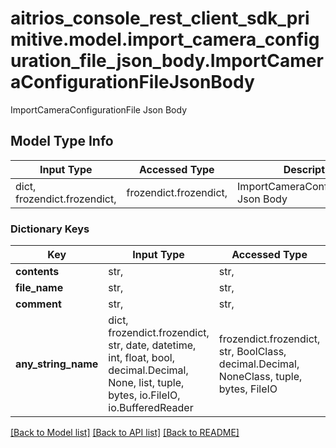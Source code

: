 # aitrios_console_rest_client_sdk_primitive.model.import_camera_configuration_file_json_body.ImportCameraConfigurationFileJsonBody

ImportCameraConfigurationFile Json Body

## Model Type Info
Input Type | Accessed Type | Description | Notes
------------ | ------------- | ------------- | -------------
dict, frozendict.frozendict,  | frozendict.frozendict,  | ImportCameraConfigurationFile Json Body | 

### Dictionary Keys
Key | Input Type | Accessed Type | Description | Notes
------------ | ------------- | ------------- | ------------- | -------------
**contents** | str,  | str,  | Contents | 
**file_name** | str,  | str,  | File name | 
**comment** | str,  | str,  | Comment | 
**any_string_name** | dict, frozendict.frozendict, str, date, datetime, int, float, bool, decimal.Decimal, None, list, tuple, bytes, io.FileIO, io.BufferedReader | frozendict.frozendict, str, BoolClass, decimal.Decimal, NoneClass, tuple, bytes, FileIO | any string name can be used but the value must be the correct type | [optional]

[[Back to Model list]](../../README.md#documentation-for-models) [[Back to API list]](../../README.md#documentation-for-api-endpoints) [[Back to README]](../../README.md)

